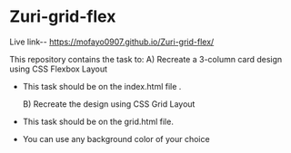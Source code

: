 # Zuri-grid-flex
Live link-- https://mofayo0907.github.io/Zuri-grid-flex/

This repository contains the task to:
  A) Recreate a 3-column card design using CSS Flexbox  Layout
- This task should be on the index.html file .

  B) Recreate the design using CSS Grid Layout  
- This task should be on the grid.html file.
- You can use any background color of your choice
